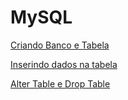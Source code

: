 # MySQL

[Criando Banco e Tabela](MySQL%2096cce94dfd4f46e8bbe9c8eb9c2f6b23/Criando%20Banco%20e%20Tabela%2000c2db4473554fb2ac05b4c9ebe75cf8.md)

[Inserindo dados na tabela](MySQL%2096cce94dfd4f46e8bbe9c8eb9c2f6b23/Inserindo%20dados%20na%20tabela%2072aa7ce6e16f48b2be5376e7e8521e10.md)

[Alter Table e Drop Table](MySQL%2096cce94dfd4f46e8bbe9c8eb9c2f6b23/Alter%20Table%20e%20Drop%20Table%2009d8a97ec3604ce7b302c99fc9f05d65.md)